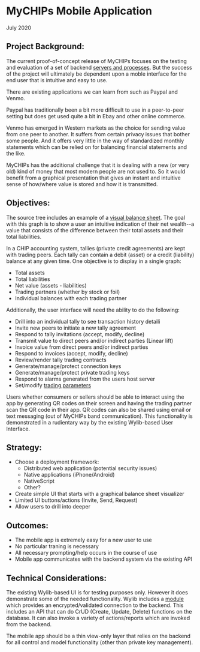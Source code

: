 # MyCHIPs Mobile Application
July 2020

## Project Background:
The current proof-of-concept release of MyCHIPs focuses on the testing and
evaluation of a set of backend [servers and processes](/doc/Scaling.odg).
But the success of the project will ultimately be dependent upon a moble 
interface for the end user that is intuitive and easy to use.

There are existing applications we can learn from such as Paypal and Venmo.

Paypal has traditionally been a bit more difficult to use in a peer-to-peer
setting but does get used quite a bit in Ebay and other online commerce.

Venmo has emerged in Western markets as the choice for sending value from one
peer to another.  It suffers from certain privacy issues that bother some
people.  And it offers very little in the way of standardized monthly statements
which can be relied on for balancing financial statements and the like.

MyCHIPs has the additional challenge that it is dealing with a new (or very old)
kind of money that most modern people are not used to.  So it would benefit from
a graphical presentation that gives an instant and intuitive sense of how/where
value is stored and how it is transmitted.

## Objectives:
The source tree includes an example of a [visual balance sheet](/doc/VisualBS.odg).
The goal with this graph is to show a user an intuitive indication of their net
wealth--a value that consists of the difference between their total assets and
their total liabilities.

In a CHIP accounting system, tallies (private credit agreements) are kept with
trading peers.  Each tally can contain a debit (asset) or a credit (liability)
balance at any given time.  One objective is to display in a single graph:
- Total assets
- Total liabilities
- Net value (assets - liabilities)
- Trading partners (whether by stock or foil)
- Individual balances with each trading partner

Additionally, the user interface will need the ability to do the following:
- Drill into an individual tally to see transaction history detaili
- Invite new peers to initiate a new tally agreement
- Respond to tally invitations (accept, modify, decline)
- Transmit value to direct peers and/or indirect parties (Linear lift)
- Invoice value from direct peers and/or indirect parties
- Respond to invoices (accept, modify, decline)
- Review/render tally trading contracts
- Generate/manage/protect connection keys
- Generate/manage/protect private trading keys
- Respond to alarms generated from the users host server
- Set/modify [trading parameters](/doc/Tallies)

Users whether consumers or sellers should be able to interact using the app
by generating QR codes on their screen and having the trading partner scan the
QR code in their app.  QR codes can also be shared using email or text 
messaging (out of MyCHIPs band communication).  This functionality is 
demonstrated in a rudientary way by the existing Wylib-based User Interface.

## Strategy:
- Choose a deployment framework:
  - Distributed web application (potential security issues)
  - Native applications (iPhone/Android)
  - NativeScript
  - Other?
- Create simple UI that starts with a graphical balance sheet visualizer
- Limited UI buttons/actions (Invite, Send, Request)
- Allow users to drill into deeper

## Outcomes:
- The mobile app is extremely easy for a new user to use
- No particular traning is necessary
- All necessary prompting/help occurs in the course of use
- Mobile app communicates with the backend system via the existing API

## Technical Considerations:
The existing Wylib-based UI is for testing purposes only.  However it does
demonstrate some of the needed functionality.  Wylib includes a 
[module](http://github.com/gotchoices/wylib/src/wyseman.js) which provides
an encrypted/validated connection to the backend.  This includes an API that
can do CrUD (Create, Update, Delete) functions on the database.  It can also
invoke a variety of actions/reports which are invoked from the backend.

The mobile app should be a thin view-only layer that relies on the backend
for all control and model functionality (other than private key management).
